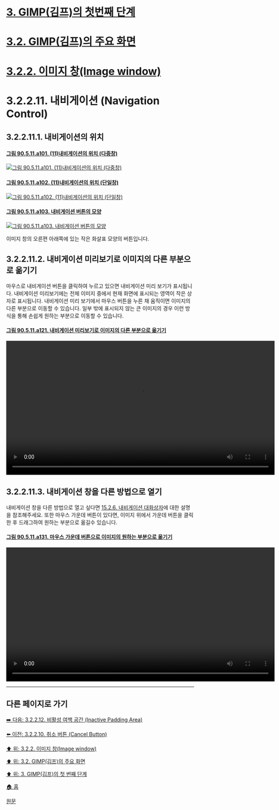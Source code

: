 # [3. GIMP(김프)의 첫번째 단계](./03-00-first-step-with-gimp.md)
# [3.2. GIMP(김프)의 주요 화면](./03-02-00-main-window.md)
# [3.2.2. 이미지 창(Image window)](./03-02-02-image-window.md)
# 3.2.2.11. 내비게이션 (Navigation Control)
## 3.2.2.11.1. 내비게이션의 위치

#### [그림 90.5.11.a101. (11)내비게이션의 위치 (다중창)](https://wonder13662.github.io/gimp/2.10.36_ko/90-05-11-navigation_control.html#%EA%B7%B8%EB%A6%BC-90511a101-11%EB%82%B4%EB%B9%84%EA%B2%8C%EC%9D%B4%EC%85%98%EC%9D%98-%EC%9C%84%EC%B9%98-%EB%8B%A4%EC%A4%91%EC%B0%BD)
[![그림 90.5.11.a101. (11)내비게이션의 위치 (다중창)](https://github.com/wonder13662/gimp/assets/15767104/37e9e158-345d-44ac-9d69-9ec0cd38e6f0)](https://wonder13662.github.io/gimp/2.10.36_ko/90-05-11-navigation_control.html#%EA%B7%B8%EB%A6%BC-90511a101-11%EB%82%B4%EB%B9%84%EA%B2%8C%EC%9D%B4%EC%85%98%EC%9D%98-%EC%9C%84%EC%B9%98-%EB%8B%A4%EC%A4%91%EC%B0%BD)

#### [그림 90.5.11.a102. (11)내비게이션의 위치 (단일창)](https://wonder13662.github.io/gimp/2.10.36_ko/90-05-11-navigation_control.html#%EA%B7%B8%EB%A6%BC-90511a102-11%EB%82%B4%EB%B9%84%EA%B2%8C%EC%9D%B4%EC%85%98%EC%9D%98-%EC%9C%84%EC%B9%98-%EB%8B%A8%EC%9D%BC%EC%B0%BD)
[![그림 90.5.11.a102. (11)내비게이션의 위치 (단일창)](https://github.com/wonder13662/gimp/assets/15767104/935fc9e0-5267-4994-98fa-873daedc9463)](https://wonder13662.github.io/gimp/2.10.36_ko/90-05-11-navigation_control.html#%EA%B7%B8%EB%A6%BC-90511a102-11%EB%82%B4%EB%B9%84%EA%B2%8C%EC%9D%B4%EC%85%98%EC%9D%98-%EC%9C%84%EC%B9%98-%EB%8B%A8%EC%9D%BC%EC%B0%BD)

#### [그림 90.5.11.a103. 내비게이션 버튼의 모양](https://wonder13662.github.io/gimp/2.10.36_ko/90-05-11-navigation_control.html#%EA%B7%B8%EB%A6%BC-90511a103-%EB%82%B4%EB%B9%84%EA%B2%8C%EC%9D%B4%EC%85%98-%EB%B2%84%ED%8A%BC%EC%9D%98-%EB%AA%A8%EC%96%91)
[![그림 90.5.11.a103. 내비게이션 버튼의 모양](https://github.com/wonder13662/gimp/assets/15767104/6c9cd4a7-8fd1-4d6c-8f0e-6db56f821508)](https://wonder13662.github.io/gimp/2.10.36_ko/90-05-11-navigation_control.html#%EA%B7%B8%EB%A6%BC-90511a103-%EB%82%B4%EB%B9%84%EA%B2%8C%EC%9D%B4%EC%85%98-%EB%B2%84%ED%8A%BC%EC%9D%98-%EB%AA%A8%EC%96%91)

이미지 창의 오른편 아래쪽에 있는 작은 화살표 모양의 버튼입니다.

## 3.2.2.11.2. 내비게이션 미리보기로 이미지의 다른 부분으로 옮기기
마우스로 내비게이션 버튼을 클릭하여 누르고 있으면 내비게이션 미리 보기가 표시됩니다. 내비게이션 미리보기에는 전체 이미지 중에서 현재 화면에 표시되는 영역이 작은 상자로 표시됩니다. 내비게이션 미리 보기에서 마우스 버튼을 누른 채 움직이면 이미지의 다른 부분으로 이동할 수 있습니다. 일부 밖에 표시되지 않는 큰 이미지의 경우 이런 방식을 통해 손쉽게 원하는 부분으로 이동할 수 있습니다.

#### [그림 90.5.11.a121. 내비게이션 미리보기로 이미지의 다른 부분으로 옮기기](https://wonder13662.github.io/gimp/2.10.36_ko/90-05-11-navigation_control.html#%EA%B7%B8%EB%A6%BC-90511a121-%EB%82%B4%EB%B9%84%EA%B2%8C%EC%9D%B4%EC%85%98-%EB%AF%B8%EB%A6%AC%EB%B3%B4%EA%B8%B0%EB%A1%9C-%EC%9D%B4%EB%AF%B8%EC%A7%80%EC%9D%98-%EB%8B%A4%EB%A5%B8-%EB%B6%80%EB%B6%84%EC%9C%BC%EB%A1%9C-%EC%98%AE%EA%B8%B0%EA%B8%B0)
<video controls="controls" width="720" environment="MacOS:Sonoma 14.2.1 GIMP 2.10.36" src="https://github.com/wonder13662/gimp/assets/15767104/b3082a40-da2a-4105-9f6b-8f0657354098"></video>

## 3.2.2.11.3. 내비게이션 창을 다른 방법으로 열기
내비게이션 창을 다른 방법으로 열고 싶다면 [15.2.6. 내비게이션 대화상자](./15-02-06-navigation-dialog.md)에 대한 설명을 참조해주세요. 또한 마우스 가운데 버튼이 있다면, 이미지 위에서 가운데 버튼을 클릭한 후 드래그하여 원하는 부분으로 옮길수 있습니다.

#### [그림 90.5.11.a131. 마우스 가운데 버튼으로 이미지의 원하는 부분으로 옮기기](https://wonder13662.github.io/gimp/2.10.36_ko/90-05-11-navigation_control.html#%EA%B7%B8%EB%A6%BC-90511a131-%EB%A7%88%EC%9A%B0%EC%8A%A4-%EA%B0%80%EC%9A%B4%EB%8D%B0-%EB%B2%84%ED%8A%BC%EC%9C%BC%EB%A1%9C-%EC%9D%B4%EB%AF%B8%EC%A7%80%EC%9D%98-%EC%9B%90%ED%95%98%EB%8A%94-%EB%B6%80%EB%B6%84%EC%9C%BC%EB%A1%9C-%EC%98%AE%EA%B8%B0%EA%B8%B0)
<video controls="controls" width="720" environment="MacOS:Sonoma 14.2.1 GIMP 2.10.36" src="https://github.com/wonder13662/gimp/assets/15767104/1b8b315c-e71d-4414-926e-6daef83183ed"></video>

***

## 다른 페이지로 가기
[➡️ 다음: 3.2.2.12. 비활성 여백 공간 (Inactive Padding Area)](./03-02-02-image-windowx-12-inactive-padding-area.md)

[⬅️ 이전: 3.2.2.10. 취소 버튼 (Cancel Button)](./03-02-02-image-windowx-10-cancel-button.md)

[⬆️ 위: 3.2.2. 이미지 창(Image window)](./03-02-02-image-window.md)

[⬆️ 위: 3.2. GIMP(김프)의 주요 화면](./03-02-00-main-window.md)

[⬆️ 위: 3. GIMP(김프)의 첫 번째 단계](./03-00-first-step-with-gimp.md)

[🏠 홈](./00-home.md)

[원문](https://docs.gimp.org/2.10/ko/gimp-image-window.html)
